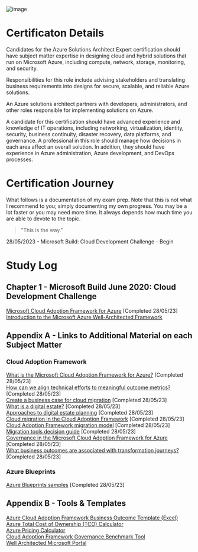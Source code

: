 ![image](https://github.com/LLMA-dot/Get-Clue/assets/66136128/43df01b8-636d-40ce-821b-4abbd2625d8d)

# Certificaton Details

Candidates for the Azure Solutions Architect Expert certification should have subject matter expertise in designing cloud and hybrid solutions that run on Microsoft Azure, including compute, network, storage, monitoring, and security.

Responsibilities for this role include advising stakeholders and translating business requirements into designs for secure, scalable, and reliable Azure solutions.

An Azure solutions architect partners with developers, administrators, and other roles responsible for implementing solutions on Azure.

A candidate for this certification should have advanced experience and knowledge of IT operations, including networking, virtualization, identity, security, business continuity, disaster recovery, data platforms, and governance. A professional in this role should manage how decisions in each area affect an overall solution. In addition, they should have experience in Azure administration, Azure development, and DevOps processes.

# Certification Journey

What follows is a documentation of my exam prep. Note that this is not what I recommend to you; simply documenting my own progress. You may be a lot faster or you may need more time. It always depends how much time you are able to devote to the topic.

> "This is the way."

28/05/2023 - Microsoft Build: Cloud Development Challenge - Begin

# Study Log

## Chapter 1 - Microsoft Build June 2020: Cloud Development Challenge

[Microsoft Cloud Adoption Framework for Azure](https://learn.microsoft.com/en-us/training/modules/microsoft-cloud-adoption-framework-for-azure/) [Completed 28/05/23]<br>
[Introduction to the Microsoft Azure Well-Architected Framework](https://learn.microsoft.com/en-us/training/modules/azure-well-architected-introduction/)

## Appendix A - Links to Additional Material on each Subject Matter

### Cloud Adoption Framework

[What is the Microsoft Cloud Adoption Framework for Azure?](https://learn.microsoft.com/en-us/azure/cloud-adoption-framework/overview) [Completed 28/05/23]<br>
[How can we align technical efforts to meaningful outcome metrics?](https://learn.microsoft.com/en-us/azure/cloud-adoption-framework/strategy/learning-metrics) [Completed 28/05/23]<br>
[Create a business case for cloud migration](https://learn.microsoft.com/en-us/azure/cloud-adoption-framework/strategy/cloud-migration-business-case) [Completed 28/05/23]<br>
[What is a digital estate?](https://learn.microsoft.com/en-us/azure/cloud-adoption-framework/digital-estate/) [Completed 28/05/23]<br>
[Approaches to digital estate planning](https://learn.microsoft.com/en-us/azure/cloud-adoption-framework/digital-estate/approach) [Completed 28/05/23]<br>
[Cloud migration in the Cloud Adoption Framework](https://learn.microsoft.com/en-us/azure/cloud-adoption-framework/migrate/) [Completed 28/05/23]<br>
[Cloud Adoption Framework migration model](https://learn.microsoft.com/en-us/azure/cloud-adoption-framework/migrate/migration-considerations/) [Completed 28/05/23]<br>
[Migration tools decision guide](https://learn.microsoft.com/en-us/azure/cloud-adoption-framework/migrate/azure-migration-guide/migration-tools-decision-guide) [Completed 28/05/23]<br>
[Governance in the Microsoft Cloud Adoption Framework for Azure](https://learn.microsoft.com/en-us/azure/cloud-adoption-framework/govern/) [Completed 28/05/23]<br>
[What business outcomes are associated with transformation journeys?](https://learn.microsoft.com/en-us/azure/cloud-adoption-framework/strategy/business-outcomes/) [Completed 28/05/23]<br>

### Azure Blueprints

[Azure Blueprints samples](https://learn.microsoft.com/en-us/azure/governance/blueprints/samples/) [Completed 28/05/23]<br>
  
## Appendix B - Tools & Templates

[Azure Cloud Adoption Framework Business Outcome Template (Excel)](https://view.officeapps.live.com/op/view.aspx?src=https%3A%2F%2Farchcenter.blob.core.windows.net%2Fcdn%2Fbusiness-outcome-template.xlsx&wdOrigin=BROWSELINK)<br>
[Azure Total Cost of Ownership (TCO) Calculator](https://azure.microsoft.com/en-us/pricing/tco/calculator/)<br>
[Azure Pricing Calculator](https://azure.microsoft.com/en-us/pricing/calculator/)<br>
[Cloud Adoption Framework Governance Benchmark Tool](https://cafbaseline.com/)<br>
[Well Architected Microsoft Portal](https://learn.microsoft.com/en-us/azure/well-architected/)<br>
